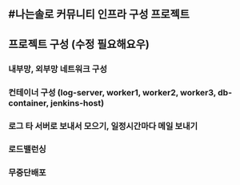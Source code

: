 #나는솔로 커뮤니티 인프라 구성 프로젝트
----------------------------------------

## 프로젝트 구성 (수정 필요해요우)
### 내부망, 외부망 네트워크 구성
### 컨테이너 구성 (log-server, worker1, worker2, worker3, db-container, jenkins-host)
### 로그 타 서버로 보내서 모으기, 일정시간마다 메일 보내기
### 로드밸런싱
### 무중단배포
